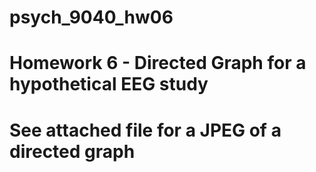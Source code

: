 # psych_9040_hw06

# Homework 6 - Directed Graph for a hypothetical EEG study

# See attached file for a JPEG of a directed graph
